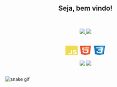 <div align="center">
<h2> Seja, bem vindo!</h2>
</div>
</br>

<div align="center" style="display: inline_block"> <br>
  <a href="https://github.com/ColdTD">
    <img height="180em"  src="https://github-readme-stats.vercel.app/api?username=ColdTD&show_icons=true&theme=radical&include_all_commits=true&count_private=true"/>
    <img height="180" src="https://github-readme-stats.vercel.app/api/top-langs/?username=ColdTD&layout=compact&langs_count=7&theme=radical"/>
  </a>
</div>
</br>
 <div align="center">
<div style="display: inline_block"><br>
  <img align="center" alt="Formando-Js" height="30" width="40" src="https://raw.githubusercontent.com/devicons/devicon/master/icons/javascript/javascript-plain.svg">
  <img align="center" alt="Formando -HTML" height="30" width="40" src="https://raw.githubusercontent.com/devicons/devicon/master/icons/html5/html5-original.svg">
  <img align="center" alt="Formando-CSS" height="30" width="40" src="https://raw.githubusercontent.com/devicons/devicon/master/icons/css3/css3-original.svg">
</div>
 </div>
</br>

 <div align="center">
  <a href = "mailto:ruhandavidson@gmail.com"><img src="https://img.shields.io/badge/-Gmail-%23333?style=for-the-badge&logo=gmail&logoColor=white" target="_blank"></a>
  <a href="Link linkedin" target="_blank"><img src="https://img.shields.io/badge/-LinkedIn-%230077B5?style=for-the-badge&logo=linkedin&logoColor=white" target="_blank"></a> 
</div>
</br>


![snake gif](https://github.com/ColdTD/ColdTD/blob/output/github-contribution-grid-snake.svg)
